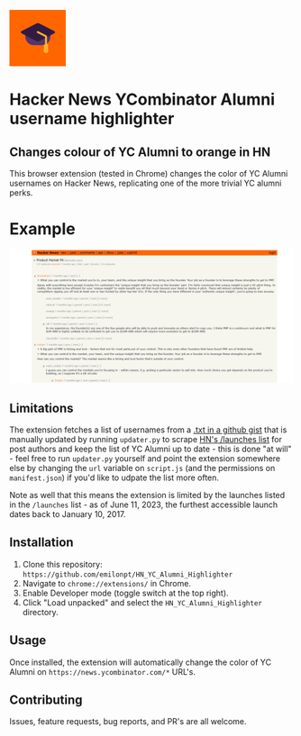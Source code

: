 ![Logo](logo.png)

# Hacker News YCombinator Alumni username highlighter
## Changes colour of YC Alumni to orange in HN

This browser extension (tested in Chrome) changes the color of YC Alumni usernames on Hacker News, replicating one of the more trivial YC alumni perks.

# Example

![Example](example.png)

## Limitations

The extension fetches a list of usernames from a [.txt in a github gist](https://gist.github.com/emilonpt/4042c34b5214eadd6d875c23c16f2838) that is manually updated by running `updater.py` to scrape [HN's /launches list](https://news.ycombinator.com/launches) for post authors and keep the list of YC Alumni up to date - this is done "at will" - feel free to run `updater.py` yourself and point the extension somewhere else by changing the `url` variable on `script.js` (and the permissions on `manifest.json`) if you'd like to udpate the list more often.

Note as well that this means the extension is limited by the launches listed in the `/launches` list - as of June 11, 2023, the furthest accessible launch dates back to January 10, 2017.

## Installation

1. Clone this repository: `https://github.com/emilonpt/HN_YC_Alumni_Highlighter`
2. Navigate to `chrome://extensions/` in Chrome.
3. Enable Developer mode (toggle switch at the top right).
4. Click "Load unpacked" and select the `HN_YC_Alumni_Highlighter` directory.

## Usage

Once installed, the extension will automatically change the color of YC Alumni on `https://news.ycombinator.com/*` URL's.

## Contributing
Issues, feature requests, bug reports, and PR's are all welcome.